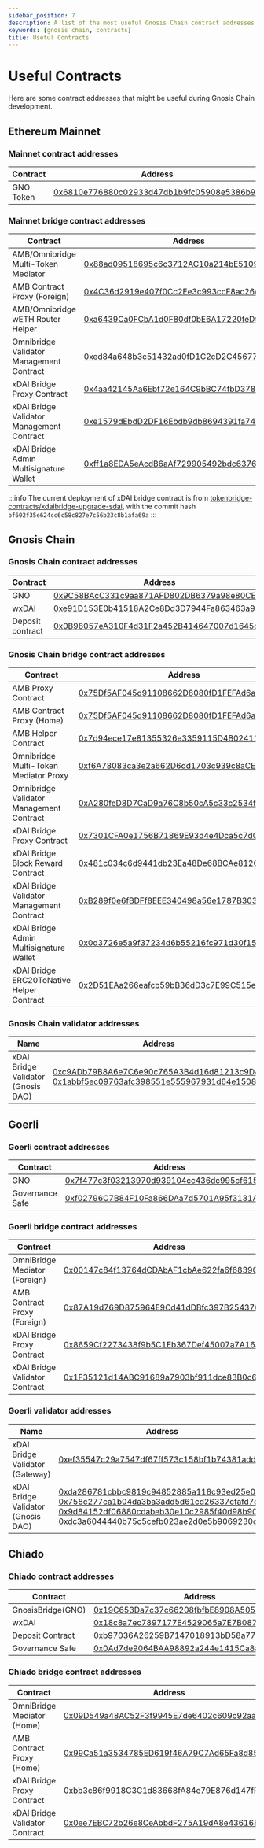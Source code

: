 ```yaml
---
sidebar_position: 7
description: A list of the most useful Gnosis Chain contract addresses
keywords: [gnosis chain, contracts] 
title: Useful Contracts
---
```


# Useful Contracts

Here are some contract addresses that might be useful during Gnosis Chain development.

## Ethereum Mainnet

### Mainnet contract addresses

| Contract                            | Address                                                                                                                                  |
| ----------------------------------- | ---------------------------------------------------------------------------------------------------------------------------------------- |
| GNO Token | [0x6810e776880c02933d47db1b9fc05908e5386b96](https://etherscan.io/address/0x6810e776880c02933d47db1b9fc05908e5386b96) |

### Mainnet bridge contract addresses

| Contract                            | Address                                                                                                                                  |
| ----------------------------------- | ---------------------------------------------------------------------------------------------------------------------------------------- |
| AMB/Omnibridge Multi-Token Mediator | [0x88ad09518695c6c3712AC10a214bE5109a655671](https://etherscan.io/address/0x88ad09518695c6c3712AC10a214bE5109a655671#writeProxyContract) |
| AMB Contract Proxy (Foreign)        | [0x4C36d2919e407f0Cc2Ee3c993ccF8ac26d9CE64e](https://etherscan.io/address/0x4C36d2919e407f0Cc2Ee3c993ccF8ac26d9CE64e#writeProxyContract) |
| AMB/Omnibridge wETH Router Helper   | [0xa6439Ca0FCbA1d0F80df0bE6A17220feD9c9038a](https://etherscan.io/address/0xa6439ca0fcba1d0f80df0be6a17220fed9c9038a)                    |
| Omnibridge Validator Management Contract         | [0xed84a648b3c51432ad0fD1C2cD2C45677E9d4064](https://etherscan.io/address/0xed84a648b3c51432ad0fD1C2cD2C45677E9d4064#writeProxyContract) |
| xDAI Bridge Proxy Contract                | [0x4aa42145Aa6Ebf72e164C9bBC74fbD3788045016](https://etherscan.io/address/0x4aa42145Aa6Ebf72e164C9bBC74fbD3788045016#readProxyContract) |
| xDAI Bridge Validator Management Contract | [0xe1579dEbdD2DF16Ebdb9db8694391fa74EeA201E](https://etherscan.io/address/0xe1579dEbdD2DF16Ebdb9db8694391fa74EeA201E#code)              |
| xDAI Bridge Admin Multisignature Wallet   | [0xff1a8EDA5eAcdB6aAf729905492bdc6376DBe2dd](https://etherscan.io/address/0xff1a8EDA5eAcdB6aAf729905492bdc6376DBe2dd)                   |

:::info
The current deployment of xDAI bridge contract is from [tokenbridge-contracts/xdaibridge-upgrade-sdai](https://github.com/gnosischain/tokenbridge-contracts/tree/xdaibridge-upgrade-sdai), with the commit hash `bf602f35e624cc6c58c827e7c56b23c8b1afa69a`
:::

## Gnosis Chain

### Gnosis Chain contract addresses
| Contract                            | Address                                                                                                                                  |
| ----------------------------------- | ---------------------------------------------------------------------------------------------------------------------------------------- |
| GNO | [0x9C58BAcC331c9aa871AFD802DB6379a98e80CEdb](https://gnosisscan.io/token/0x9C58BAcC331c9aa871AFD802DB6379a98e80CEdb) |
| wxDAI | [0xe91D153E0b41518A2Ce8Dd3D7944Fa863463a97d](https://gnosisscan.io/token/0xe91D153E0b41518A2Ce8Dd3D7944Fa863463a97d)   |
| Deposit contract    | [0x0B98057eA310F4d31F2a452B414647007d1645d9](https://gnosisscan.io/address/0x0B98057eA310F4d31F2a452B414647007d1645d9) |

### Gnosis Chain bridge contract addresses

| Contract                            | Address                                                                                                                                  |
| ----------------------------------- | ---------------------------------------------------------------------------------------------------------------------------------------- |
| AMB Proxy Contract                    | [0x75Df5AF045d91108662D8080fD1FEFAd6aA0bb59](https://gnosisscan.io/address/0x75Df5AF045d91108662D8080fD1FEFAd6aA0bb59#writeProxyContract) |
| AMB Contract Proxy (Home)           | [0x75Df5AF045d91108662D8080fD1FEFAd6aA0bb59](https://gnosisscan.io/address/0x75Df5AF045d91108662D8080fD1FEFAd6aA0bb59#writeProxyContract) |
| AMB Helper Contract                 | [0x7d94ece17e81355326e3359115D4B02411825EdD](https://gnosisscan.io/address/0x7d94ece17e81355326e3359115D4B02411825EdD#readContract)       |
| Omnibridge Multi-Token Mediator Proxy | [0xf6A78083ca3e2a662D6dd1703c939c8aCE2e268d](https://gnosisscan.io/address/0xf6A78083ca3e2a662D6dd1703c939c8aCE2e268d#writeProxyContract) |
| Omnibridge Validator Management Contract         | [0xA280feD8D7CaD9a76C8b50cA5c33c2534fFa5008](https://gnosisscan.io/address/0xA280feD8D7CaD9a76C8b50cA5c33c2534fFa5008#writeContract)      |
| xDAI Bridge Proxy Contract                | [0x7301CFA0e1756B71869E93d4e4Dca5c7d0eb0AA6](https://gnosis.blockscout.com/address/0x7301CFA0e1756B71869E93d4e4Dca5c7d0eb0AA6#address-tabs)              |
| xDAI Bridge Block Reward Contract         | [0x481c034c6d9441db23Ea48De68BCAe812C5d39bA](https://gnosis.blockscout.com/address/0x481c034c6d9441db23Ea48De68BCAe812C5d39bA)                           |
| xDAI Bridge Validator Management Contract | [0xB289f0e6fBDFf8EEE340498a56e1787B303F1B6D](https://gnosis.blockscout.com/address/0xB289f0e6fBDFf8EEE340498a56e1787B303F1B6D/read-proxy)                |
| xDAI Bridge Admin Multisignature Wallet   | [0x0d3726e5a9f37234d6b55216fc971d30f150a60f](https://gnosis.blockscout.com/address/0x0D3726e5a9f37234D6B55216fC971D30F150a60F/transactions#address-tabs) |
| xDAI Bridge ERC20ToNative Helper Contract | [0x2D51EAa266eafcb59bB36dD3c7E99C515e58113A](https://gnosis.blockscout.com/address/0x2d51eaa266eafcb59bb36dd3c7e99c515e58113a#readContract)              |

### Gnosis Chain validator addresses

| Name                            | Address                                                                                                                                  |
| ----------------------------------- | ---------------------------------------------------------------------------------------------------------------------------------------- |
| xDAI Bridge Validator (Gnosis DAO)                 | [0xc9ADb79B8A6e7C6e90c765A3B4d16d81213c9D49](https://gnosisscan.io/address/0xc9ADb79B8A6e7C6e90c765A3B4d16d81213c9D49) [0x1abbf5ec09763afc398551e555967931d64e1508](https://gnosisscan.io/address/0x1abbf5ec09763afc398551e555967931d64e1508) |

## Goerli

### Goerli contract addresses
| Contract                            | Address                                                                                                                                  |
| ----------------------------------- | ---------------------------------------------------------------------------------------------------------------------------------------- |
| GNO                 | [0x7f477c3f03213970d939104cc436dc995cf615b5](https://goerli.etherscan.io/address/0x7f477c3f03213970d939104cc436dc995cf615b5) |
| Governance Safe                     | [0xf02796C7B84F10Fa866DAa7d5701A95f3131A727](https://gnosis-safe.io/app/gor:0xf02796C7B84F10Fa866DAa7d5701A95f3131A727home)                                                                                                                 |

### Goerli bridge contract addresses
| Contract                            | Address                                                                                                                                  |
| ----------------------------------- | ---------------------------------------------------------------------------------------------------------------------------------------- |
| OmniBridge Mediator (Foreign) | [0x00147c84f13764dCDAbAF1cbAe622fa6f6839085](https://goerli.etherscan.io/address/0x00147c84f13764dCDAbAF1cbAe622fa6f6839085) |
| AMB Contract Proxy (Foreign)  | [0x87A19d769D875964E9Cd41dDBfc397B2543764E6](https://goerli.etherscan.io/address/0x87A19d769D875964E9Cd41dDBfc397B2543764E6) |
| xDAI Bridge Proxy Contract     | [0x8659Cf2273438f9b5C1Eb367Def45007a7A16a24](https://goerli.etherscan.io/address/0x8659Cf2273438f9b5C1Eb367Def45007a7A16a24) |
| xDAI Bridge Validator Contract | [0x1F35121d14ABC91689a7903bf911dce83B0c6EF6](https://goerli.etherscan.io/address/0x1F35121d14ABC91689a7903bf911dce83B0c6EF6) |

### Goerli validator addresses

| Name                            | Address                                                                                                                                  |
| ----------------------------------- | ---------------------------------------------------------------------------------------------------------------------------------------- |
| xDAI Bridge Validator (Gateway)                 | [0xef35547c29a7547df67ff573c158bf1b74381add](https://goerli.etherscan.io/address/0xef35547c29a7547df67ff573c158bf1b74381add) |
| xDAI Bridge Validator (Gnosis DAO)                 | [0xda286781cbbc9819c94852885a118c93ed25e064](https://goerli.etherscan.io/address/0xda286781cbbc9819c94852885a118c93ed25e064) [0x758c277ca1b04da3ba3add5d61cd26337cfafd7e](https://goerli.etherscan.io/address/0x758c277ca1b04da3ba3add5d61cd26337cfafd7e) [0x9d84152df06880cdabeb30e10c2985f40d98b901](https://goerli.etherscan.io/address/0x9d84152df06880cdabeb30e10c2985f40d98b901) [0xdc3a6044440b75c5cefb023ae2d0e5b9069230cf](https://goerli.etherscan.io/address/0xdc3a6044440b75c5cefb023ae2d0e5b9069230cf) |

## Chiado

### Chiado contract addresses
| Contract                            | Address                                                                                                                                  |
| ----------------------------------- | ---------------------------------------------------------------------------------------------------------------------------------------- |
| GnosisBridge(GNO) | [0x19C653Da7c37c66208fbfbE8908A5051B57b4C70](https://blockscout.com/gnosis/chiado/address/0x19C653Da7c37c66208fbfbE8908A5051B57b4C70) |
| wxDAI | [0x18c8a7ec7897177E4529065a7E7B0878358B3BfF](https://gnosis-chiado.blockscout.com/address/0x18c8a7ec7897177E4529065a7E7B0878358B3BfF)   |
| Deposit Contract       | [0xb97036A26259B7147018913bD58a774cf91acf25](https://blockscout.com/gnosis/chiado/address/0xb97036A26259B7147018913bD58a774cf91acf25) |
| Governance Safe                     | [0x0Ad7de9064BAA98892a244e1415Ca8a2766096D2](https://blockscout.com/gnosis/chiado/address/0x0Ad7de9064BAA98892a244e1415Ca8a2766096D2)    

### Chiado bridge contract addresses
| Contract                            | Address                                                                                                                                  |
| ----------------------------------- | ---------------------------------------------------------------------------------------------------------------------------------------- |
| OmniBridge Mediator (Home)  | [0x09D549a48AC52F3f9945E7de6402c609c92aa2E1](https://gnosis-chiado.blockscout.com/address/0x09D549a48AC52F3f9945E7de6402c609c92aa2E1) |
| AMB Contract Proxy (Home)   | [0x99Ca51a3534785ED619f46A79C7Ad65Fa8d85e7a](https://gnosis-chiado.blockscout.com/address/0x99Ca51a3534785ED619f46A79C7Ad65Fa8d85e7a) |
| xDAI Bridge Proxy Contract     | [0xbb3c86f9918C3C1d83668fA84e79E876d147fFf2](https://gnosis-chiado.blockscout.com/address/0xbb3c86f9918C3C1d83668fA84e79E876d147fFf2) |
| xDAI Bridge Validator Contract | [0x0ee7EBC72b26e8CeAbbdF275A19dA8e4361685Ce](https://gnosis-chiado.blockscout.com/address/0x0ee7EBC72b26e8CeAbbdF275A19dA8e4361685Ce) |